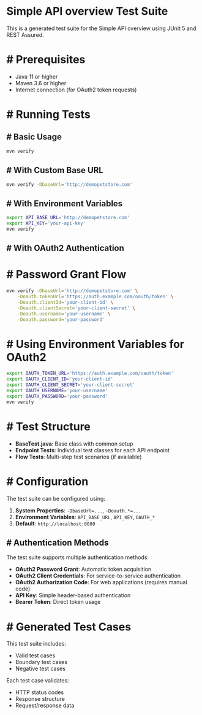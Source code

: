   #  Simple API overview Test Suite

This is a generated test suite for the Simple API overview using JUnit 5 and REST Assured.

#  #  Prerequisites

- Java 11 or higher
- Maven 3.6 or higher
- Internet connection (for OAuth2 token requests)

#  #  Running Tests

##  #  Basic Usage

```bash
mvn verify
```

##  #  With Custom Base URL

```bash
mvn verify -DbaseUrl='http://demopetstore.com'
```

##  #  With Environment Variables

```bash
export API_BASE_URL='http://demopetstore.com'
export API_KEY='your-api-key'
mvn verify
```

##  #  With OAuth2 Authentication

#   #  Password Grant Flow
```bash
mvn verify -DbaseUrl='http://demopetstore.com' \
    -Doauth.tokenUrl='https://auth.example.com/oauth/token' \
    -Doauth.clientId='your-client-id' \
    -Doauth.clientSecret='your-client-secret' \
    -Doauth.username='your-username' \
    -Doauth.password='your-password'
```

#   #  Using Environment Variables for OAuth2
```bash
export OAUTH_TOKEN_URL='https://auth.example.com/oauth/token'
export OAUTH_CLIENT_ID='your-client-id'
export OAUTH_CLIENT_SECRET='your-client-secret'
export OAUTH_USERNAME='your-username'
export OAUTH_PASSWORD='your-password'
mvn verify
```

#  #  Test Structure

- **BaseTest.java**: Base class with common setup
- **Endpoint Tests**: Individual test classes for each API endpoint
- **Flow Tests**: Multi-step test scenarios (if available)

#  #  Configuration

The test suite can be configured using:

1. **System Properties**: `-DbaseUrl=...`, `-Doauth.*=...`
2. **Environment Variables**: `API_BASE_URL`, `API_KEY`, `OAUTH_*`
3. **Default**: `http://localhost:8080`

##  #  Authentication Methods

The test suite supports multiple authentication methods:

- **OAuth2 Password Grant**: Automatic token acquisition
- **OAuth2 Client Credentials**: For service-to-service authentication
- **OAuth2 Authorization Code**: For web applications (requires manual code)
- **API Key**: Simple header-based authentication
- **Bearer Token**: Direct token usage

#  #  Generated Test Cases

This test suite includes:
- Valid test cases
- Boundary test cases
- Negative test cases

Each test case validates:
- HTTP status codes
- Response structure
- Request/response data
